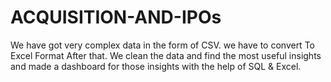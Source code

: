 # ACQUISITION-AND-IPOs
We have got very complex data in the form of CSV. we have to convert To Excel  Format After that. We clean the data and find the most useful insights and made a dashboard for those insights with the help of SQL &amp; Excel.
